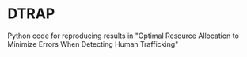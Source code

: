 # DTRAP
Python code for reproducing results in "Optimal Resource Allocation to Minimize Errors When Detecting Human Trafficking"
